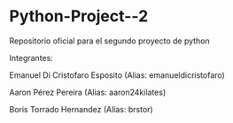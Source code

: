 # Python-Project--2
Repositorio oficial para el segundo proyecto de python

Integrantes:

Emanuel Di Cristofaro Esposito (Alias: emanueldicristofaro)

Aaron Pérez Pereira (Alias: aaron24kilates)

Boris Torrado Hernandez (Alias: brstor)
